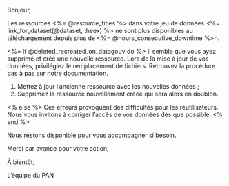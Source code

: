 Bonjour,

Les ressources <%= @resource_titles %> dans votre jeu de données <%= link_for_dataset(@dataset, :heex) %> ne sont plus disponibles au téléchargement depuis plus de <%= @hours_consecutive_downtime %>h.

<%= if @deleted_recreated_on_datagouv do %>
Il semble que vous ayez supprimé et créé une nouvelle ressource. Lors de la mise à jour de vos données, privilégiez le remplacement de fichiers. Retrouvez la procédure pas à pas [sur notre documentation](https://doc.transport.data.gouv.fr/producteurs/mettre-a-jour-des-donnees).

1. Mettez à jour l’ancienne ressource avec les nouvelles données ;
2. Supprimez la ressource nouvellement créée qui sera alors en doublon.

<% else %>
Ces erreurs provoquent des difficultés pour les réutilisateurs. Nous vous invitons à corriger l’accès de vos données dès que possible.
<% end %>

Nous restons disponible pour vous accompagner si besoin.

Merci par avance pour votre action,

À bientôt,

L’équipe du PAN
